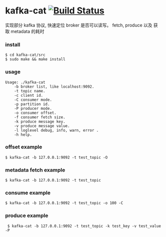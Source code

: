 # kafka-cat [![Build Status](https://img.shields.io/badge/license-MIT-blue.svg)](http://opensource.org/licenses/MIT)

实现部分 kafka 协议, 快速定位 broker 是否可以读写。 fetch, produce 以及 获取 metadata 的耗时

### install

```
$ cd kafka-cat/src
$ sudo make && make install
```

### usage
```
Usage: ./kafka-cat
    -b broker list, like localhost:9092.
    -t topic name.
    -c client id.
    -C consumer mode.
    -p partition id.
    -P producer mode.
    -o consumer offset.
    -f consumer fetch size.
    -k produce message key.
    -v produce message value.
    -l loglevel debug, info, warn, error .
    -h help.
```

### offset example

```
$ kafka-cat -b 127.0.0.1:9092 -t test_topic -O
```

### metadata fetch example 

```
$ kafka-cat -b 127.0.0.1:9092 -t test_topic
```

### consume example

```
$ kafka-cat -b 127.0.0.1:9092 -t test_topic -o 100 -C
```

### produce example

```
 $ kafka-cat -b 127.0.0.1:9092 -t test_topic -k test_key -v test_value -P
```
